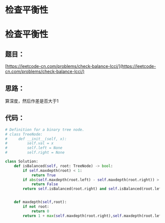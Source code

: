 # 检查平衡性



# 检查平衡性

## 题目：

[https://leetcode-cn.com/problems/check-balance-lcci/](https://leetcode-cn.com/problems/check-balance-lcci/)

## 思路：

算深度，然后作差是否大于1

## 代码：

```python
# Definition for a binary tree node.
# class TreeNode:
#     def __init__(self, x):
#         self.val = x
#         self.left = None
#         self.right = None

class Solution:
    def isBalanced(self, root: TreeNode) -> bool:
        if self.maxdepth(root) < 1:
            return True
        if abs(self.maxdepth(root.left) - self.maxdepth(root.right)) > 1:
            return False
        return self.isBalanced(root.right) and self.isBalanced(root.left)


    def maxdepth(self,root):
        if not root:
            return 0
        return 1 + max(self.maxdepth(root.right),self.maxdepth(root.left))  
```
